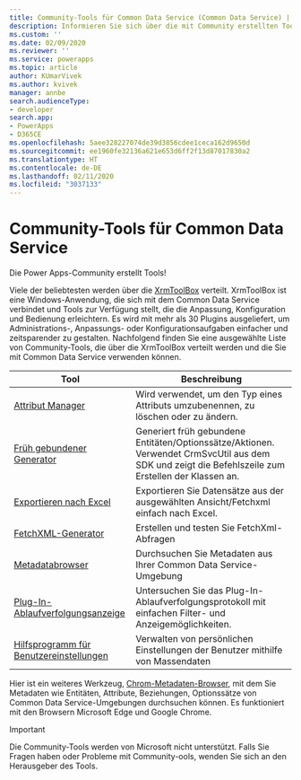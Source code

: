 ```yaml
---
title: Community-Tools für Common Data Service (Common Data Service) | Microsoft-Dokumentation
description: Informieren Sie sich über die mit Community erstellten Tools, mit denen Sie verschiedene Aufgaben mit Power Apps Common Data Service ausführen können.
ms.custom: ''
ms.date: 02/09/2020
ms.reviewer: ''
ms.service: powerapps
ms.topic: article
author: KUmarVivek
ms.author: kvivek
manager: annbe
search.audienceType:
- developer
search.app:
- PowerApps
- D365CE
ms.openlocfilehash: 5aee328227074de39d3856cdee1ceca162d9650d
ms.sourcegitcommit: ee1960fe32136a621e653d6ff2f13d87017830a2
ms.translationtype: HT
ms.contentlocale: de-DE
ms.lasthandoff: 02/11/2020
ms.locfileid: "3037133"
---
```

# <a name="community-tools-for-common-data-service"></a>Community-Tools für Common Data Service

Die Power Apps-Community erstellt Tools! 

Viele der beliebtesten werden über die [XrmToolBox](https://www.xrmtoolbox.com/) verteilt. XrmToolBox ist eine Windows-Anwendung, die sich mit dem Common Data Service verbindet und Tools zur Verfügung stellt, die die Anpassung, Konfiguration und Bedienung erleichtern. Es wird mit mehr als 30 Plugins ausgeliefert, um Administrations-, Anpassungs- oder Konfigurationsaufgaben einfacher und zeitsparender zu gestalten. Nachfolgend finden Sie eine ausgewählte Liste von Community-Tools, die über die XrmToolBox verteilt werden und die Sie mit Common Data Service verwenden können.

|Tool  |Beschreibung  |
|---------|---------|
|[Attribut Manager](https://www.xrmtoolbox.com/plugins/DLaB.Xrm.AttributeManager/)|Wird verwendet, um den Typ eines Attributs umzubenennen, zu löschen oder zu ändern.|
|[Früh gebundener Generator](https://www.xrmtoolbox.com/plugins/DLaB.Xrm.EarlyBoundGenerator/)|Generiert früh gebundene Entitäten/Optionssätze/Aktionen. Verwendet CrmSvcUtil aus dem SDK und zeigt die Befehlszeile zum Erstellen der Klassen an.|
|[Exportieren nach Excel](https://www.xrmtoolbox.com/plugins/Ryr.XrmToolBox.ExportToExcel/)|Exportieren Sie Datensätze aus der ausgewählten Ansicht/Fetchxml einfach nach Excel.|
|[FetchXML-Generator](https://www.xrmtoolbox.com/plugins/Cinteros.Xrm.FetchXmlBuilder/)|Erstellen und testen Sie FetchXml-Abfragen|
|[Metadatabrowser](https://www.xrmtoolbox.com/plugins/MsCrmTools.MetadataBrowser/)|Durchsuchen Sie Metadaten aus Ihrer Common Data Service-Umgebung|
|[Plug-In-Ablaufverfolgungsanzeige](https://www.xrmtoolbox.com/plugins/Cinteros.XrmToolBox.PluginTraceViewer/)|Untersuchen Sie das Plug-In-Ablaufverfolgungsprotokoll mit einfachen Filter- und Anzeigemöglichkeiten.|
|[Hilfsprogramm für Benutzereinstellungen](https://www.xrmtoolbox.com/plugins/MsCrmTools.UserSettingsUtility/)|Verwalten von persönlichen Einstellungen der Benutzer mithilfe von Massendaten|

Hier ist ein weiteres Werkzeug, [Chrom-Metadaten-Browser](https://community.dynamicslabs.io/feed/metadata-browser), mit dem Sie Metadaten wie Entitäten, Attribute, Beziehungen, Optionssätze von Common Data Service-Umgebungen durchsuchen können. Es funktioniert mit den Browsern Microsoft Edge und Google Chrome. 

> [!IMPORTANT]
> Die Community-Tools werden von Microsoft nicht unterstützt. Falls Sie Fragen haben oder Probleme mit Community-ools, wenden Sie sich an den Herausgeber des Tools.
